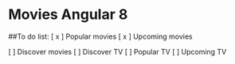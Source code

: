 # Movies Angular 8

##To do list:
[ x ] Popular movies
[ x ] Upcoming movies

[ ] Discover movies
[ ] Discover TV
[ ] Popular TV
[ ] Upcoming TV
